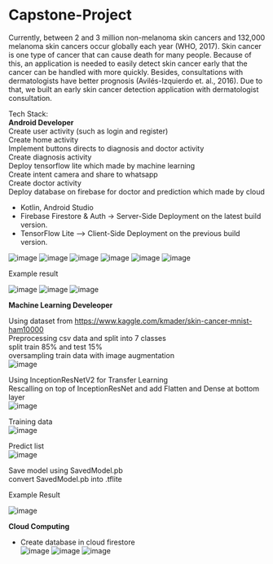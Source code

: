 # Capstone-Project
Currently, between 2 and 3 million non-melanoma skin cancers and 132,000 melanoma skin cancers occur globally each year (WHO, 2017). Skin cancer is one type of cancer that can cause death for many people. Because of this, an application is needed to easily detect skin cancer early that the cancer can be handled with more quickly. Besides, consultations with dermatologists have better prognosis (Avilés-Izquierdo et. al., 2016). Due to that, we built an early skin cancer detection application with dermatologist consultation.

Tech Stack:<br />
**Android Developer**<br /> 
Create user activity (such as login and register)<br /> 
Create home activity <br /> 
Implement buttons directs to diagnosis and doctor activity<br /> 
Create diagnosis activity<br /> 
Deploy tensorflow lite which made by machine learning<br /> 
Create intent camera and share to whatsapp<br /> 
Create doctor activity<br /> 
Deploy database on firebase for doctor and prediction which made by cloud<br /> 

- Kotlin, Android Studio
- Firebase Firestore & Auth -> Server-Side Deployment on the latest build version.
- TensorFlow Lite --> Client-Side Deployment on the previous build version.

![image](https://user-images.githubusercontent.com/56616689/120763740-b8dd7780-c541-11eb-88ae-fb9f439cffe2.png)
![image](https://user-images.githubusercontent.com/56616689/120763777-c266df80-c541-11eb-8edd-c9f7c0a44047.png)
![image](https://user-images.githubusercontent.com/56616689/120763825-cdba0b00-c541-11eb-89b3-d21868f671f7.png)
![image](https://user-images.githubusercontent.com/56616689/120763877-dad6fa00-c541-11eb-9e12-0f29505b93a9.png)
![image](https://user-images.githubusercontent.com/56616689/120763924-e75b5280-c541-11eb-96f2-faba48bbcfb0.png)
![image](https://user-images.githubusercontent.com/56616689/120763637-9ea39980-c541-11eb-82c7-a44566521893.png)

Example result


![image](https://user-images.githubusercontent.com/56616689/120764254-31443880-c542-11eb-8922-c8e02d97cd08.png)
![image](https://user-images.githubusercontent.com/56616689/120764067-0823a800-c542-11eb-8681-32b2f4114ad4.png)
![image](https://user-images.githubusercontent.com/56616689/120764136-15d92d80-c542-11eb-9358-61bb524a4a18.png)

**Machine Learning Develeoper**<br /> 

Using dataset from https://www.kaggle.com/kmader/skin-cancer-mnist-ham10000 <br /> 
Preprocessing csv data and split into 7 classes <br /> 
split train 85% and test 15% <br /> 
oversampling train data with image augmentation <br />
![image](https://github.com/softmaxbangkit/Capstone-Project/blob/eeb05c0bfecc3a418f4d56af4325cc543db84fd6/Machine%20Learning%20Screenshot/Train%20Test%20Split%20Augmentation.jpg)

Using InceptionResNetV2 for Transfer Learning <br /> 
Rescalling on top of InceptionResNet and add Flatten and Dense at bottom layer <br /> 
![image](https://github.com/softmaxbangkit/Capstone-Project/blob/eeb05c0bfecc3a418f4d56af4325cc543db84fd6/Machine%20Learning%20Screenshot/Parameter.jpg)

Training data <br />
![image](https://github.com/softmaxbangkit/Capstone-Project/blob/eeb05c0bfecc3a418f4d56af4325cc543db84fd6/Machine%20Learning%20Screenshot/Graph%20per%20epoch.jpg)

Predict list <br />
![image](https://github.com/softmaxbangkit/Capstone-Project/blob/eeb05c0bfecc3a418f4d56af4325cc543db84fd6/Machine%20Learning%20Screenshot/Predict%20List.jpg)

Save  model using SavedModel.pb <br /> 
convert SavedModel.pb into .tflite <br /> 

Example Result

![image](https://github.com/softmaxbangkit/Capstone-Project/blob/eeb05c0bfecc3a418f4d56af4325cc543db84fd6/Machine%20Learning%20Screenshot/Result%201.jpg)

**Cloud Computing**<br /> 
- Create database in cloud firestore<br /> 
![image](https://github.com/softmaxbangkit/Capstone-Project/blob/main/Cloud%20Computing%20Screenshot/Firestore1.jpg)
![image](https://github.com/softmaxbangkit/Capstone-Project/blob/eeb05c0bfecc3a418f4d56af4325cc543db84fd6/Cloud%20Computing%20Screenshot/Firestore2.jpg)
![image](https://github.com/softmaxbangkit/Capstone-Project/blob/eeb05c0bfecc3a418f4d56af4325cc543db84fd6/Cloud%20Computing%20Screenshot/Firestore3.jpg)
